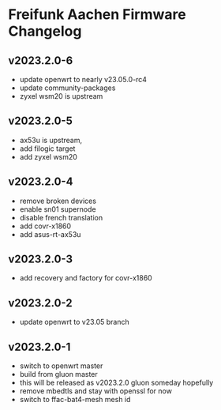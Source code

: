 # Freifunk Aachen Firmware Changelog

## v2023.2.0-6
  - update openwrt to nearly v23.05.0-rc4
  - update community-packages
  - zyxel wsm20 is upstream

## v2023.2.0-5
  - ax53u is upstream, 
  - add filogic target
  - add zyxel wsm20

## v2023.2.0-4
  - remove broken devices
  - enable sn01 supernode
  - disable french translation
  - add covr-x1860
  - add asus-rt-ax53u

## v2023.2.0-3
 - add recovery and factory for covr-x1860

## v2023.2.0-2
 - update openwrt to v23.05 branch

## v2023.2.0-1
 - switch to openwrt master
 - build from gluon master
 - this will be released as v2023.2.0 gluon someday hopefully
 - remove mbedtls and stay with openssl for now
 - switch to ffac-bat4-mesh mesh id
